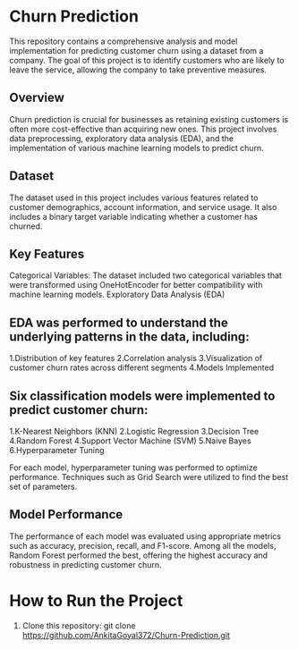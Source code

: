 # Churn Prediction

This repository contains a comprehensive analysis and model implementation for predicting customer churn using a dataset from a company. The goal of this project is to identify customers who are likely to leave the service, allowing the company to take preventive measures.

## Overview

Churn prediction is crucial for businesses as retaining existing customers is often more cost-effective than acquiring new ones. This project involves data preprocessing, exploratory data analysis (EDA), and the implementation of various machine learning models to predict churn.

## Dataset

The dataset used in this project includes various features related to customer demographics, account information, and service usage. It also includes a binary target variable indicating whether a customer has churned.

## Key Features

Categorical Variables: The dataset included two categorical variables that were transformed using OneHotEncoder for better compatibility with machine learning models.
Exploratory Data Analysis (EDA)

## EDA was performed to understand the underlying patterns in the data, including:
1.Distribution of key features
2.Correlation analysis
3.Visualization of customer churn rates across different segments
4.Models Implemented

## Six classification models were implemented to predict customer churn:

1.K-Nearest Neighbors (KNN)
2.Logistic Regression
3.Decision Tree
4.Random Forest
4.Support Vector Machine (SVM)
5.Naive Bayes
6.Hyperparameter Tuning

For each model, hyperparameter tuning was performed to optimize performance. Techniques such as Grid Search were utilized to find the best set of parameters.

## Model Performance

The performance of each model was evaluated using appropriate metrics such as accuracy, precision, recall, and F1-score. Among all the models, Random Forest performed the best, offering the highest accuracy and robustness in predicting customer churn.

# How to Run the Project
1. Clone this repository:
    git clone https://github.com/AnkitaGoyal372/Churn-Prediction.git

